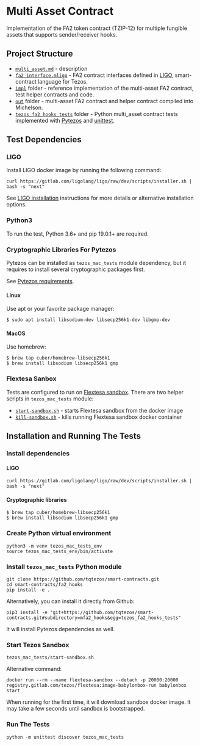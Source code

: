 # Multi Asset Contract

Implementation of the FA2 token contract (TZIP-12) for multiple fungible assets
that supports sender/receiver hooks.

## Project Structure

* [`multi_asset.md`](multi_asset.md) - description
* [`fa2_interface.mligo`](ligo/fa2_interface.mligo) - FA2 contract interfaces
defined in [LIGO](https://ligolang.org/), smart-contract language for Tezos.
* [`impl`](ligo/impl/) folder - reference implementation of the multi-asset FA2
contract, test helper contracts and code.
* [`out`](ligo/out/) folder - multi-asset FA2 contract and helper contract compiled
into Michelson.
* [`tezos_fa2_hooks_tests`](tezos_fa2_hooks_tests/) folder - Python multi_asset
contract tests implemented with
[Pytezos](https://github.com/baking-bad/pytezos) and
[unittest](https://docs.python.org/3/library/unittest.html).

## Test Dependencies

### LIGO

Install LIGO docker image by running the following command:

`curl https://gitlab.com/ligolang/ligo/raw/dev/scripts/installer.sh | bash -s "next"`

See [LIGO installation](https://ligolang.org/docs/intro/installation/) instructions
for more details or alternative installation options.

### Python3

To run the test, Python 3.6+ and pip 19.0.1+ are required.

### Cryptographic Libraries For Pytezos

Pytezos can be installed as `tezos_mac_tests` module dependency, but it requires
to install several cryptographic packages first.

See [Pytezos requirements](https://github.com/baking-bad/pytezos#requirements).

#### Linux

Use apt or your favorite package manager:

`$ sudo apt install libsodium-dev libsecp256k1-dev libgmp-dev`

#### MacOS

Use homebrew:

```
$ brew tap cuber/homebrew-libsecp256k1
$ brew install libsodium libsecp256k1 gmp
```

### Flextesa Sanbox

Tests are configured to run on [Flextesa sandbox](https://assets.tqtezos.com/sandbox-quickstart).
There are two helper scripts in `tezos_mac_tests` module:

* [`start-sandbox.sh`](tezos_mac_tests/start-sandbox.sh) - starts Flextesa sandbox
from the docker image
* [`kill-sandbox.sh`](tezos_mac_tests/kill-sandbox.sh) - kills running Flextesa
sandbox docker container

## Installation and Running The Tests

### Install dependencies

#### LIGO 

`curl https://gitlab.com/ligolang/ligo/raw/dev/scripts/installer.sh | bash -s "next"`

#### Cryptographic libraries

```
$ brew tap cuber/homebrew-libsecp256k1
$ brew install libsodium libsecp256k1 gmp
```

### Create Python virtual environment

```
python3 -m venv tezos_mac_tests_env
source tezos_mac_tests_env/bin/activate
```

### Install `tezos_mac_tests` Python module

```
git clone https://github.com/tqtezos/smart-contracts.git
cd smart-contracts/fa2_hooks
pip install -e .
```

Alternatively, you can install it directly from Github:

`pip3 install -e "git+https://github.com/tqtezos/smart-contracts.git#subdirectory=mfa2_hooks&egg=tezos_fa2_hooks_tests"`

It will install Pytezos dependencies as well.

### Start Tezos Sandbox

`tezos_mac_tests/start-sandbox.sh`

Alternative command:

`docker run --rm --name flextesa-sandbox --detach -p 20000:20000 registry.gitlab.com/tezos/flextesa:image-babylonbox-run babylonbox start`

When running for the first time, it will download sandbox docker image.
It may take a few seconds until sandbox is bootstrapped.

### Run The Tests

`python -m unittest discover tezos_mac_tests`
